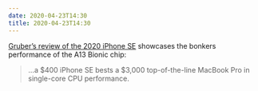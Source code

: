 ```yaml
---
date: 2020-04-23T14:30
title: 2020-04-23T14:30
---
```


[Gruber’s review of the 2020 iPhone SE](https://daringfireball.net/2020/04/the_2020_iphone_se) showcases the bonkers performance of the A13 Bionic chip:

> ...a $400 iPhone SE bests a $3,000 top-of-the-line MacBook Pro in single-core CPU performance.
